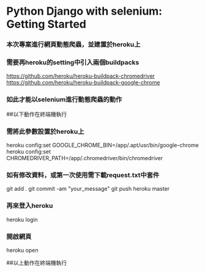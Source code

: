 # Python Django with selenium: Getting Started

### 本次專案進行網頁動態爬蟲，並建置於heroku上
### 需要再heroku的setting中引入兩個buildpacks
https://github.com/heroku/heroku-buildpack-chromedriver
https://github.com/heroku/heroku-buildpack-google-chrome
### 如此才能以selenium進行動態爬蟲的動作

##以下動作在終端機執行
### 需將此參數設置於heroku上
heroku config:set GOOGLE_CHROME_BIN=/app/.apt/usr/bin/google-chrome
heroku config:set CHROMEDRIVER_PATH=/app/.chromedriver/bin/chromedriver

### 如有修改資料，或第一次使用需下載request.txt中套件
git add .
git commit -am "your_message"
git push heroku master

### 再來登入heroku
heroku login
### 開啟網頁
heroku open

##以上動作在終端機執行

